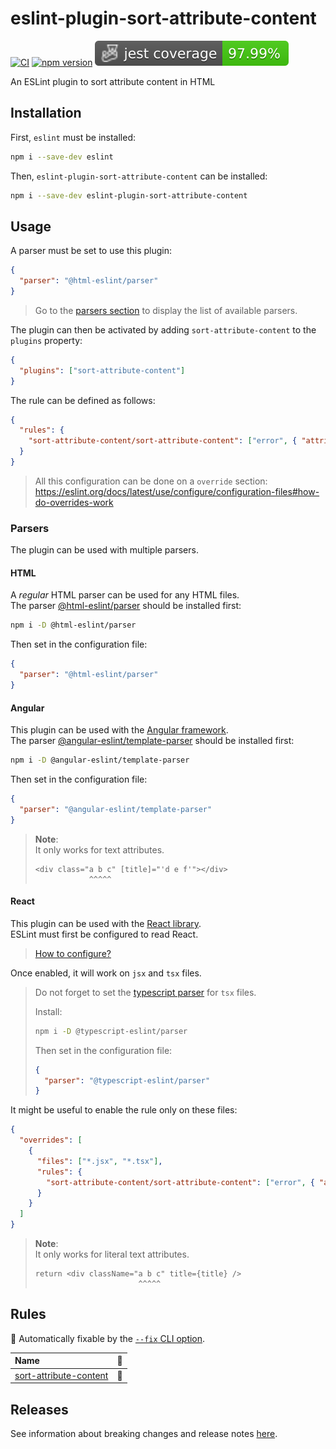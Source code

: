 # eslint-plugin-sort-attribute-content

[![CI](https://github.com/heap-code/eslint-plugin-sort-attribute-content/actions/workflows/ci.yml/badge.svg?branch=master)](https://github.com/heap-code/eslint-plugin-sort-attribute-content/actions/workflows/ci.yml)
[![npm version](https://img.shields.io/npm/v/eslint-plugin-sort-attribute-content)](https://www.npmjs.com/package/eslint-plugin-sort-attribute-content)
![Code coverage](.badges/code/coverage.svg)

An ESLint plugin to sort attribute content in HTML

## Installation

First, `eslint` must be installed:

```bash
npm i --save-dev eslint
```

Then, `eslint-plugin-sort-attribute-content` can be installed:

```bash
npm i --save-dev eslint-plugin-sort-attribute-content
```

## Usage

A parser must be set to use this plugin:

```json
{
  "parser": "@html-eslint/parser"
}
```

> Go to the [parsers section](#parsers) to display the list of available parsers.

The plugin can then be activated by adding `sort-attribute-content` to the `plugins` property:

```json
{
  "plugins": ["sort-attribute-content"]
}
```

The rule can be defined as follows:

```json
{
  "rules": {
    "sort-attribute-content/sort-attribute-content": ["error", { "attributes": "class" }]
  }
}
```

> All this configuration can be done on a `override` section:
> <https://eslint.org/docs/latest/use/configure/configuration-files#how-do-overrides-work>

### Parsers

The plugin can be used with multiple parsers.

#### HTML

A _regular_ HTML parser can be used for any HTML files.  
The parser [@html-eslint/parser](https://www.npmjs.com/package/@html-eslint/parser)
should be installed first:

```bash
npm i -D @html-eslint/parser
```

Then set in the configuration file:

```json
{
  "parser": "@html-eslint/parser"
}
```

#### Angular

This plugin can be used with the [Angular framework](https://angular.io/).  
The parser [@angular-eslint/template-parser](https://www.npmjs.com/package/@angular-eslint/template-parser)
should be installed first:

```bash
npm i -D @angular-eslint/template-parser
```

Then set in the configuration file:

```json
{
  "parser": "@angular-eslint/template-parser"
}
```

> **Note**:  
> It only works for text attributes.
>
> ```angular2html
> <div class="a b c" [title]="'d e f'"></div>
>             ^^^^^
> ```

#### React

This plugin can be used with the [React library](https://react.dev/).  
ESLint must first be configured to read React.  
> [How to configure?](https://github.com/jsx-eslint/eslint-plugin-react#configuration-legacy-eslintrc-)

Once enabled, it will work on `jsx` and `tsx` files.

> Do not forget to set the [typescript parser](https://typescript-eslint.io/packages/parser/)
> for `tsx` files.
>
> Install:
>
> ```bash
> npm i -D @typescript-eslint/parser
> ```
>
> Then set in the configuration file:
>
> ```json
> {
>   "parser": "@typescript-eslint/parser"
> }
> ```

It might be useful to enable the rule only on these files:

```json
{
  "overrides": [
    {
      "files": ["*.jsx", "*.tsx"],
      "rules": {
        "sort-attribute-content/sort-attribute-content": ["error", { "attributes": "className" }]
      }
    }
  ]
}
```

> **Note**:  
> It only works for literal text attributes.
>
> ```tsx
> return <div className="a b c" title={title} />
>                        ^^^^^
> ```

## Rules

<!-- begin auto-generated rules list -->

🔧 Automatically fixable by the [`--fix` CLI option](https://eslint.org/docs/user-guide/command-line-interface#--fix).

| Name                                                           | 🔧 |
| :------------------------------------------------------------- | :- |
| [sort-attribute-content](docs/rules/sort-attribute-content.md) | 🔧 |

<!-- end auto-generated rules list -->

## Releases

See information about breaking changes and release notes [here](https://github.com/heap-code/eslint-plugin-sort-attribute-content/blob/HEAD/CHANGELOG.md).
